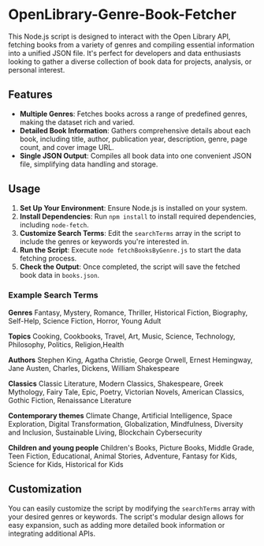 # OpenLibrary-Genre-Book-Fetcher

This Node.js script is designed to interact with the Open Library API, fetching books from a variety of genres and compiling essential information into a unified JSON file. It's perfect for developers and data enthusiasts looking to gather a diverse collection of book data for projects, analysis, or personal interest.

## Features

- **Multiple Genres**: Fetches books across a range of predefined genres, making the dataset rich and varied.
- **Detailed Book Information**: Gathers comprehensive details about each book, including title, author, publication year, description, genre, page count, and cover image URL.
- **Single JSON Output**: Compiles all book data into one convenient JSON file, simplifying data handling and storage.

## Usage

1. **Set Up Your Environment**: Ensure Node.js is installed on your system.
2. **Install Dependencies**: Run `npm install` to install required dependencies, including `node-fetch`.
3. **Customize Search Terms**: Edit the `searchTerms` array in the script to include the genres or keywords you're interested in.
4. **Run the Script**: Execute `node fetchBooksByGenre.js` to start the data fetching process.
5. **Check the Output**: Once completed, the script will save the fetched book data in `books.json`.

### Example Search Terms

**Genres**
Fantasy, Mystery, Romance, Thriller, Historical Fiction, Biography, Self-Help, Science Fiction, Horror, Young Adult

**Topics**
Cooking, Cookbooks, Travel, Art, Music, Science, Technology, Philosophy, Politics, Religion,Health


**Authors**
Stephen King, Agatha Christie, George Orwell, Ernest Hemingway, Jane Austen, Charles, Dickens, William Shakespeare


**Classics**
Classic Literature, Modern Classics, Shakespeare, Greek Mythology, Fairy Tale, Epic, Poetry, Victorian Novels, American Classics, Gothic Fiction, Renaissance Literature

**Contemporary themes**
Climate Change, Artificial Intelligence, Space Exploration, Digital Transformation, Globalization, Mindfulness, Diversity and Inclusion, Sustainable Living, Blockchain
Cybersecurity

**Children and young people**
Children's Books, Picture Books, Middle Grade, Teen Fiction, Educational, Animal Stories, Adventure, Fantasy for Kids, Science for Kids, Historical for Kids

## Customization

You can easily customize the script by modifying the `searchTerms` array with your desired genres or keywords. The script's modular design allows for easy expansion, such as adding more detailed book information or integrating additional APIs.
